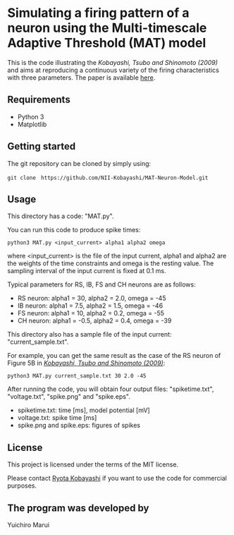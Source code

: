 # Simulating a firing pattern of a neuron using the Multi-timescale Adaptive Threshold (MAT) model

This is the code illustrating the *Kobayashi, Tsubo and Shinomoto (2009)* and aims at reproducing a continuous variety of the firing characteristics with three parameters. The paper is available [here](https://www.frontiersin.org/articles/10.3389/neuro.10.009.2009/full).

## Requirements
- Python 3
- Matplotlib

## Getting started
The git repository can be cloned by simply using:

    git clone　https://github.com/NII-Kobayashi/MAT-Neuron-Model.git

## Usage
This directory has a code: "MAT.py".

You can run this code to produce spike times:

    python3 MAT.py <input_current> alpha1 alpha2 omega

where <input_current> is the file of the input current, alpha1 and alpha2 are the weights of the time constraints and omega is the resting value. The sampling interval of the input current is fixed at 0.1 ms.

Typical parameters for RS, IB, FS and CH neurons are as follows:
- RS neuron: alpha1 = 30, alpha2 = 2.0, omega = -45
- IB neuron: alpha1 = 7.5, alpha2 = 1.5, omega = -46
- FS neuron: alpha1 = 10, alpha2 = 0.2, omega = -55
- CH neuron: alpha1 = -0.5, alpha2 = 0.4, omega = -39

This directory also has a sample file of the input current: "current_sample.txt".

For example, you can get the same result  as the case of the RS neuron of Figure 5B in [*Kobayashi, Tsubo and Shinomoto (2009)*](https://www.frontiersin.org/articles/10.3389/neuro.10.009.2009/full):

    python3 MAT.py current_sample.txt 30 2.0 -45

After running the code, you will obtain four output files: "spiketime.txt", "voltage.txt", "spike.png" and "spike.eps".
- spiketime.txt: time [ms], model potential [mV]
- voltage.txt: spike time [ms]
- spike.png and spike.eps: figures of spikes

## License
This project is licensed under the terms of the MIT license.

Please contact [Ryota Kobayashi](http://research.nii.ac.jp/~r-koba/en/contact.html) if you want to use the code for commercial purposes.

## The program was developed by
Yuichiro Marui

